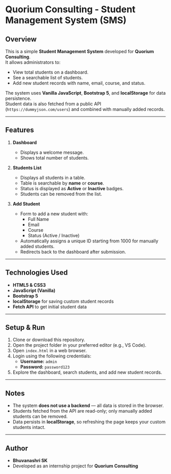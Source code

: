 # Quorium Consulting - Student Management System (SMS)

## Overview
This is a simple **Student Management System** developed for **Quorium Consulting**.  
It allows administrators to:
- View total students on a dashboard.
- See a searchable list of students.
- Add new student records with name, email, course, and status.

The system uses **Vanilla JavaScript**, **Bootstrap 5**, and **localStorage** for data persistence.  
Student data is also fetched from a public API (`https://dummyjson.com/users`) and combined with manually added records.

---

## Features

1. **Dashboard**
    - Displays a welcome message.
    - Shows total number of students.

2. **Students List**
    - Displays all students in a table.
    - Table is searchable by **name** or **course**.
    - Status is displayed as **Active** or **Inactive** badges.
    - Students can be removed from the list.

3. **Add Student**
    - Form to add a new student with:
        - Full Name
        - Email
        - Course
        - Status (Active / Inactive)
    - Automatically assigns a unique ID starting from 1000 for manually added students.
    - Redirects back to the dashboard after submission.

---

## Technologies Used

- **HTML5 & CSS3**
- **JavaScript (Vanilla)**
- **Bootstrap 5**
- **localStorage** for saving custom student records
- **Fetch API** to get initial student data

---

## Setup & Run

1. Clone or download this repository.
2. Open the project folder in your preferred editor (e.g., VS Code).
3. Open `index.html` in a web browser.
4. Login using the following credentials:
    - **Username:** `admin`
    - **Password:** `password123`
5. Explore the dashboard, search students, and add new student records.

---

## Notes

- The system **does not use a backend** — all data is stored in the browser.
- Students fetched from the API are read-only; only manually added students can be removed.
- Data persists in **localStorage**, so refreshing the page keeps your custom students intact.

---

## Author
- **Bhuvanashri SK**
- Developed as an internship project for **Quorium Consulting**
